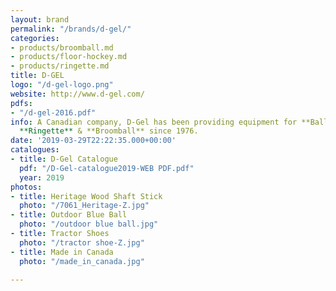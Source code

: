 ```yaml
---
layout: brand
permalink: "/brands/d-gel/"
categories:
- products/broomball.md
- products/floor-hockey.md
- products/ringette.md
title: D-GEL
logo: "/d-gel-logo.png"
website: http://www.d-gel.com/
pdfs:
- "/d-gel-2016.pdf"
info: A Canadian company, D-Gel has been providing equipment for **Ball Hockey**,
  **Ringette** & **Broomball** since 1976.
date: '2019-03-29T22:22:35.000+00:00'
catalogues:
- title: D-Gel Catalogue
  pdf: "/D-Gel-catalogue2019-WEB PDF.pdf"
  year: 2019
photos:
- title: Heritage Wood Shaft Stick
  photo: "/7061_Heritage-Z.jpg"
- title: Outdoor Blue Ball
  photo: "/outdoor blue ball.jpg"
- title: Tractor Shoes
  photo: "/tractor shoe-Z.jpg"
- title: Made in Canada
  photo: "/made_in_canada.jpg"

---
```

